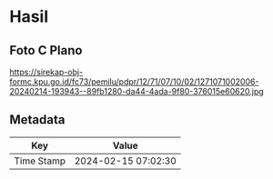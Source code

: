 # Hasil

## Foto C Plano

https://sirekap-obj-formc.kpu.go.id/fc73/pemilu/pdpr/12/71/07/10/02/1271071002006-20240214-193943--89fb1280-da44-4ada-9f80-376015e60620.jpg


## Metadata

| Key        | Value               |
| ---------- | ------------------- |
| Time Stamp | 2024-02-15 07:02:30 |



